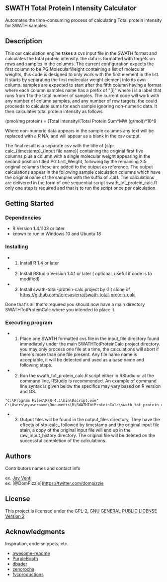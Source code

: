 
##  SWATH Total Protein I ntensity Calculator



  Automates the time-consuming process of calculating Total protein intensity for SWATH samples.

## Description

This our calculation engine takes a cvs input file in the SWATH format and calculates the total protein intensity. the data is formatted with targets on rows and samples in the columns. The current configuration expects the first column to be PG.MolecularWeight containing a list of molecular weights, this code is designed to only work with the first element in the list. It starts by separating the first molecular weight element into its own column. samples are expected to start after the fifth column having a format where each column samples name has a prefix of "[i]" where i is a label that runs from 1 to the total number of samples. The current code will work with any number of column samples, and any number of row targets. the could proceeds to calculate sums for each sample ignoring non-numeric data. It then calculates total protein intensity as follows.

(pmol/mg protein) = (Total Intensity/(Total Protein Sum*MW (g/mol))*10^9

Where non-numeric data appears in the sample columns any text will be replaced with a R NA, and will appear as a blank in the csv output.

The final result is a separate csv with the title of [stp-calc_{timestamp}_{input file name}] containing the original first five columns plus a column with a single molecular weight appearing in the second position titled PG.first_Weight, following by the remaining 2:5 original columns these are added to the output as reference. The output calculations appear in the following sample calculation columns which have the original name of the samples with the suffix of .cal1. 
The calculations are delivered in the form of one sequential script swath_tot_protein_calc.R only one step is required and that is to run the script once per calculation. 


## Getting Started

### Dependencies

* R Version 1.4.1103 or later
* known to run in Windows 10 and Ubuntu 18

### Installing

* 1) Install R 1.4 or later
* 2) Install RStudio Version 1.4.1 or later ( optional, useful if code is to modified)
* 3) Install swath-total-protein-calc project by Git clone of https://github.com/teresasierra/swath-total-protein-calc

Done that's all that's required you should now have a main directory SWATHTotProteinCalc where you intended to place it.

### Executing program

* 1) Place one SWATH formatted cvs file in the input_file directory found immediately under the main SWATHTotProteinCalc project directory. you may only process one file at a time, the calculations will abort if there's more than one file present. Any file name name is acceptable, it will be detected and used as a base name and following steps.
* 2)  Run the swath_tot_protein_calc.R script either in RStudio or at the command line, RStudio is recommended. An example of command line syntax is given below the specifics may vary based on R version and OS. 
```
"C:\Program Files\R\R-4.1\bin\Rscript.exe" C:\Users\myusername\Documents\R\SWATHTotProteinCalc\swath_tot_protein_calc.R
```
* 3)  Output files will be found in the output_files directory, They have the effects of stp-calc_ followed by timestamp and the original input file stain, a copy of the original input file will end up in the raw_input_history directory. The original file will be deleted on the successful completion of the calculations.

## Authors

Contributors names and contact info

ex. [Jay Venti](jayventi@gmail.com)  
ex. [@DomPizzie](https://twitter.com/dompizzie

## License
This project is licensed under the GPL-2, [GNU GENERAL PUBLIC LICENSE
Version 2](https://www.r-project.org/Licenses/GPL-2)

## Acknowledgments

Inspiration, code snippets, etc.
* [awesome-readme](https://github.com/matiassingers/awesome-readme)
* [PurpleBooth](https://gist.github.com/PurpleBooth/109311bb0361f32d87a2)
* [dbader](https://github.com/dbader/readme-template)
* [zenorocha](https://gist.github.com/zenorocha/4526327)
* [fvcproductions](https://gist.github.com/fvcproductions/1bfc2d4aecb01a834b46)


